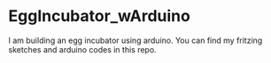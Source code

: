 # EggIncubator_wArduino
I am building an egg incubator using arduino.
You can find my fritzing sketches and arduino codes in this repo.
